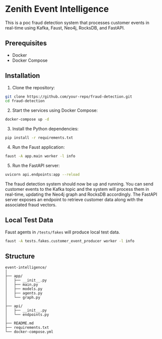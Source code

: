 # Zenith Event Intelligence
This is a poc fraud detection system that processes customer events in real-time using Kafka, Faust, Neo4j, RocksDB, and FastAPI.

## Prerequisites

- Docker
- Docker Compose

## Installation

1. Clone the repository:
```sh
git clone https://github.com/your-repo/fraud-detection.git
cd fraud-detection
```

2. Start the services using Docker Compose:
```sh
docker-compose up -d
```

3. Install the Python dependencies:
```sh
pip install -r requirements.txt
```

4. Run the Faust application:
```sh
faust -A app.main worker -l info
```

5. Run the FastAPI server:
```sh
uvicorn api.endpoints:app --reload
```

The fraud detection system should now be up and running. You can send customer events to the Kafka topic and the system will process them in real-time, updating the Neo4j graph and RocksDB accordingly. The FastAPI server exposes an endpoint to retrieve customer data along with the associated fraud vectors.

## Local Test Data
Faust agents in `/tests/fakes` will produce local test data.

```sh
faust -A tests.fakes.customer_event_producer worker -l info
```

## Structure

```
event-intelligence/
│
├── app/
│   ├── __init__.py
│   ├── main.py
│   ├── models.py
│   ├── agents.py
│   └── graph.py
│
├── api/
│   ├── __init__.py
│   └── endpoints.py
│
├── README.md
├── requirements.txt
└── docker-compose.yml
```